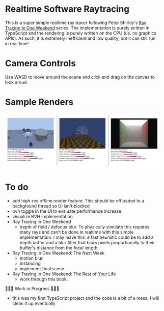 # Realtime Software Raytracing

This is a super simple realtime ray tracer following Peter Shirley's [Ray Tracing in One Weekend](https://raytracing.github.io/) series. The implementation is purely written in TypeScript and the rendering is purely written on the CPU (i.e. no graphics APIs). As such, it is extremely inefficient and low quality, but it can still run in real time!

# Camera Controls

Use WASD to move around the scene and click and drag on the canvas to look aroud.

# Sample Renders

![Sample Renders](./screenshots/samples.png)

# To do

- add high-res offline render feature. This should be offloaded to a background thread so UI isn't blocked
- bvh toggle in the UI to evaluate performance increase
- visualize BVH implementation
- Ray Tracing in One Weekend
  - depth of field / defocus blur. To physically simulate this requires many rays and can't be done in realtime with this simple implementation. I may leave this. a fast heuristic could be to add a depth buffer and a blur filter that blurs pixels proportionally to their buffer's distance from the focal length.
- Ray Tracing in One Weekend: The Next Week
  - motion blur
  - instancing
  - implement final scene
- Ray Tracing in One Weekend: The Rest of Your Life
  - work through this book.

🚧🚧🚧 Work in Progress 🚧🚧🚧

- this was my first TypeScript project and the code is a bit of a mess. I will clean it up eventually
